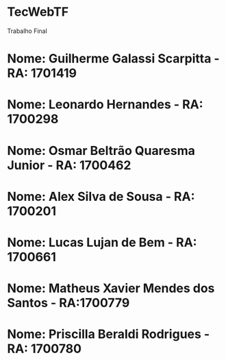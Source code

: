 # TecWebTF
Trabalho Final

# Nome: Guilherme Galassi Scarpitta - RA: 1701419 
# Nome: Leonardo Hernandes - RA: 1700298 
# Nome: Osmar Beltrão Quaresma Junior - RA: 1700462 
# Nome: Alex Silva de Sousa - RA: 1700201 
# Nome: Lucas Lujan de Bem - RA: 1700661 
# Nome: Matheus Xavier Mendes dos Santos - RA:1700779 
# Nome: Priscilla Beraldi Rodrigues - RA: 1700780
